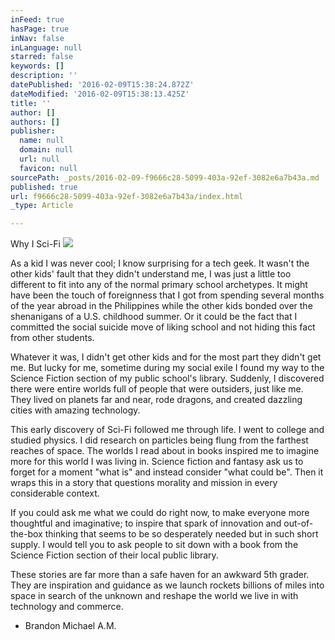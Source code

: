 ```yaml
---
inFeed: true
hasPage: true
inNav: false
inLanguage: null
starred: false
keywords: []
description: ''
datePublished: '2016-02-09T15:38:24.872Z'
dateModified: '2016-02-09T15:38:13.425Z'
title: ''
author: []
authors: []
publisher:
  name: null
  domain: null
  url: null
  favicon: null
sourcePath: _posts/2016-02-09-f9666c28-5099-403a-92ef-3082e6a7b43a.md
published: true
url: f9666c28-5099-403a-92ef-3082e6a7b43a/index.html
_type: Article

---
```

Why I Sci-Fi
![](https://the-grid-user-content.s3-us-west-2.amazonaws.com/630b396c-32fd-40e1-913a-92b3b552dd81.jpg)

As a kid I was never cool; I know surprising for a tech geek. It wasn't the other kids' fault that they didn't understand me, I was just a little too different to fit into any of the normal primary school archetypes.  It might have been the touch of foreignness that I got from spending several months of the year abroad in the Philippines while the other kids bonded over the shenanigans of a U.S. childhood summer. Or it could be the fact that I committed the social suicide move of liking school and not hiding this fact from other students. 

Whatever it was, I didn't get other kids and for the most part they didn't get me. But lucky for me, sometime during my social exile I found my way to the Science Fiction section of my public school's library. Suddenly, I discovered there were entire worlds full of people that were outsiders, just like me. They lived on planets far and near, rode dragons, and created dazzling cities with amazing technology.

This early discovery of Sci-Fi followed me through life. I went to college and studied physics. I did research on particles being flung from the farthest reaches of space. The worlds I read about in books inspired me to imagine more for this world I was living in.  Science fiction and fantasy ask us to forget for a moment "what is" and instead consider "what could be". Then it wraps this in a story that questions morality and mission in every considerable context. 

If you could ask me what we could do right now, to make everyone more thoughtful and imaginative; to inspire that spark of innovation and out-of-the-box thinking that seems to be so desperately needed but in such short supply. I would tell you to ask people to sit down with a book from the Science Fiction section of their local public library. 

These stories are far more than a safe haven for an awkward 5th grader. They are inspiration and guidance as we launch rockets billions of miles into space in search of the unknown and reshape the world we live in with technology and commerce.

- Brandon Michael A.M.